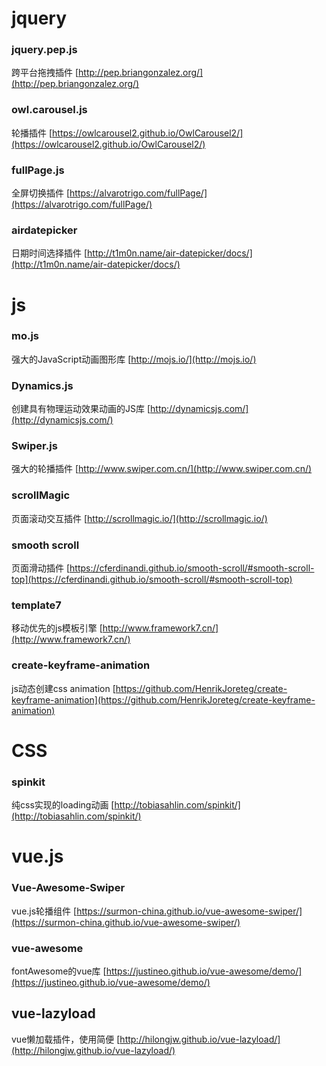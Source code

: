 # jquery
### jquery.pep.js
跨平台拖拽插件 [http://pep.briangonzalez.org/](http://pep.briangonzalez.org/)
### owl.carousel.js
轮播插件 [https://owlcarousel2.github.io/OwlCarousel2/](https://owlcarousel2.github.io/OwlCarousel2/)
### fullPage.js
全屏切换插件 [https://alvarotrigo.com/fullPage/](https://alvarotrigo.com/fullPage/)
### airdatepicker
日期时间选择插件 [http://t1m0n.name/air-datepicker/docs/](http://t1m0n.name/air-datepicker/docs/)


# js
### mo.js
强大的JavaScript动画图形库 [http://mojs.io/](http://mojs.io/)
### Dynamics.js
创建具有物理运动效果动画的JS库 [http://dynamicsjs.com/](http://dynamicsjs.com/)
### Swiper.js
强大的轮播插件 [http://www.swiper.com.cn/](http://www.swiper.com.cn/)
### scrollMagic
页面滚动交互插件 [http://scrollmagic.io/](http://scrollmagic.io/)
### smooth scroll
页面滑动插件 [https://cferdinandi.github.io/smooth-scroll/#smooth-scroll-top](https://cferdinandi.github.io/smooth-scroll/#smooth-scroll-top)
### template7
移动优先的js模板引擎 [http://www.framework7.cn/](http://www.framework7.cn/)
### create-keyframe-animation
js动态创建css animation [https://github.com/HenrikJoreteg/create-keyframe-animation](https://github.com/HenrikJoreteg/create-keyframe-animation)

# CSS
### spinkit
纯css实现的loading动画 [http://tobiasahlin.com/spinkit/](http://tobiasahlin.com/spinkit/)

# vue.js
### Vue-Awesome-Swiper
vue.js轮播组件 [https://surmon-china.github.io/vue-awesome-swiper/](https://surmon-china.github.io/vue-awesome-swiper/)
### vue-awesome
fontAwesome的vue库 [https://justineo.github.io/vue-awesome/demo/](https://justineo.github.io/vue-awesome/demo/)
## vue-lazyload
vue懒加载插件，使用简便 [http://hilongjw.github.io/vue-lazyload/](http://hilongjw.github.io/vue-lazyload/)
